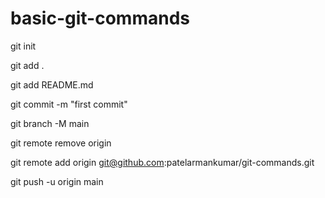 # basic-git-commands

git init

git add .

git add README.md

git commit -m "first commit"

git branch -M main

git remote remove origin

git remote add origin git@github.com:patelarmankumar/git-commands.git

git push -u origin main
